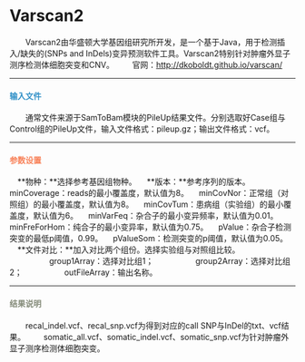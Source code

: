 # Varscan2
　　Varscan2由华盛顿大学基因组研究所开发，是一个基于Java，用于检测插入/缺失的(SNPs and InDels)变异预测软件工具。Varscan2特别针对肿瘤外显子测序检测体细胞突变和CNV。
　　官网：http://dkoboldt.github.io/varscan/

****
#### **<i class="fa fa-dot-circle-o" aria-hidden="true" style="color:#3090C7"></i><span style="color:#3090C7"> 输入文件**
　　通常文件来源于SamToBam模块的PileUp结果文件。分别选取好Case组与Control组的PileUp文件，输入文件格式：pileup.gz；输出文件格式：vcf。

****
#### **<i class="fa fa-cog" aria-hidden="true" style="color:#F88158"></i> <span style="color:#F88158">参数设置**
　**物种：**选择参考基因组物种。
　**版本：**参考序列的版本。
　<label id='minCoverage'>minCoverage：</label>reads的最小覆盖度，默认值为8。
　<label id='minCovNor'>minCovNor：</label>正常组（对照组）的最小覆盖度，默认值为8。
　<label id='minCovTum'>minCovTum：</label>患病组（实验组）的最小覆盖度，默认值为6。
　<label id='minVarFreq'>minVarFeq：</label>杂合子的最小变异频率，默认值为0.01。
　<label id='minFreForHom'>minFreForHom：</label>纯合子的最小变异率，默认值为0.75。
　<label id='pValue'>pValue：</label>杂合子检测突变的最低p阈值，0.99。
　<label id='pValueSom'>pValueSom：</label>检测突变的p阈值，默认值为0.05。
　**文件对比：**加入对比两个组份。选择实验组与对照组比较。
　　　　　group1Array：选择对比组1；
　　　　　group2Array：选择对比组2；
　　　　　outFileArray：输出名称。
 
****
#### **<i class="fa fa-file-text" aria-hidden="true" style="color:#848b79"></i><span style="color:#848b79"> 结果说明**
　　recal_indel.vcf、recal_snp.vcf为得到对应的call SNP与InDel的txt、vcf结果。
　　somatic_all.vcf、somatic_indel.vcf、somatic_snp.vcf为针对肿瘤外显子测序检测体细胞突变。
<div style="text-align:center"><img data-src="1.png" width="５00px"  ></img></div>
 